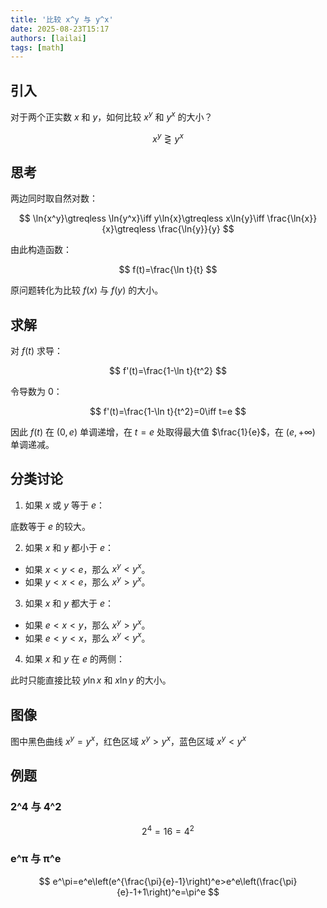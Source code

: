 ```yaml
---
title: '比较 x^y 与 y^x'
date: 2025-08-23T15:17
authors: [lailai]
tags: [math]
---
```


<!-- truncate -->

## 引入

对于两个正实数 $x$ 和 $y$，如何比较 $x^y$ 和 $y^x$ 的大小？

$$
x^y\gtreqless y^x
$$

## 思考

两边同时取自然对数：

$$
\ln{x^y}\gtreqless \ln{y^x}\iff y\ln{x}\gtreqless x\ln{y}\iff \frac{\ln{x}}{x}\gtreqless \frac{\ln{y}}{y}
$$

由此构造函数：

$$
f(t)=\frac{\ln t}{t}
$$

原问题转化为比较 $f(x)$ 与 $f(y)$ 的大小。

## 求解

对 $f(t)$ 求导：

$$
f'(t)=\frac{1-\ln t}{t^2}
$$

令导数为 $0$：

$$
f'(t)=\frac{1-\ln t}{t^2}=0\iff t=e
$$

因此 $f(t)$ 在 $(0,e)$ 单调递增，在 $t=e$ 处取得最大值 $\frac{1}{e}$，在 $(e,+\infty)$ 单调递减。

## 分类讨论

1. 如果 $x$ 或 $y$ 等于 $e$：

底数等于 $e$ 的较大。

2. 如果 $x$ 和 $y$ 都小于 $e$：

- 如果 $x<y<e$，那么 $x^y<y^x$。
- 如果 $y<x<e$，那么 $x^y>y^x$。

3. 如果 $x$ 和 $y$ 都大于 $e$：

- 如果 $e<x<y$，那么 $x^y>y^x$。
- 如果 $e<y<x$，那么 $x^y<y^x$。

4. 如果 $x$ 和 $y$ 在 $e$ 的两侧：

此时只能直接比较 $y\ln x$ 和 $x\ln y$ 的大小。

## 图像

图中黑色曲线 $x^y=y^x$，红色区域 $x^y>y^x$，蓝色区域 $x^y<y^x$

<Desmos id="bcfuoq2oyh" />

## 例题

### 2^4 与 4^2

$$
2^4=16=4^2
$$

### e^π 与 π^e

$$
e^\pi=e^e\left(e^{\frac{\pi}{e}-1}\right)^e>e^e\left(\frac{\pi}{e}-1+1\right)^e=\pi^e
$$
